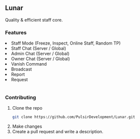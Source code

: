 ## Lunar  

Quality & efficient staff core.

### Features

<li>Staff Mode (Freeze, Inspect, Online Staff, Random TP)</li>
<li>Staff Chat (Server / Global)</li>
<li>Admin Chat (Server / Global)</li>
<li>Owner Chat (Server / Global)</li>
<li>Vanish Command</li>
<li>Broadcast</li>
<li>Report</li>
<li>Request</li>
<br>

### Contributing

1. Clone the repo
   ```sh
   git clone https://github.com/PulsirDevelopment/Lunar.git
   ```
2. Make changes
3. Create a pull request and write a description.

   
